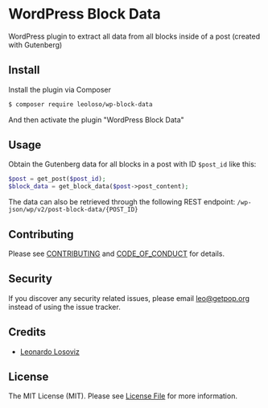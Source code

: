 # WordPress Block Data

<!--
[![Latest Version on Packagist][ico-version]][link-packagist]
[![Software License][ico-license]](LICENSE.md)
[![Build Status][ico-travis]][link-travis]
[![Coverage Status][ico-scrutinizer]][link-scrutinizer]
[![Quality Score][ico-code-quality]][link-code-quality]
[![Total Downloads][ico-downloads]][link-downloads]
-->

WordPress plugin to extract all data from all blocks inside of a post (created with Gutenberg)

## Install

Install the plugin via Composer

``` bash
$ composer require leoloso/wp-block-data
```

And then activate the plugin "WordPress Block Data"

## Usage

Obtain the Gutenberg data for all blocks in a post with ID `$post_id` like this:

```php
$post = get_post($post_id);
$block_data = get_block_data($post->post_content);
```

The data can also be retrieved through the following REST endpoint: `/wp-json/wp/v2/post-block-data/{POST_ID}`

## Contributing

Please see [CONTRIBUTING](CONTRIBUTING.md) and [CODE_OF_CONDUCT](CODE_OF_CONDUCT.md) for details.

## Security

If you discover any security related issues, please email leo@getpop.org instead of using the issue tracker.

## Credits

- [Leonardo Losoviz][link-author]

## License

The MIT License (MIT). Please see [License File](LICENSE.md) for more information.

<!--
[ico-version]: https://img.shields.io/packagist/v/leoloso/wp-block-data.svg?style=flat-square
[ico-license]: https://img.shields.io/badge/license-MIT-brightgreen.svg?style=flat-square
[ico-travis]: https://img.shields.io/travis/leoloso/wp-block-data/master.svg?style=flat-square
[ico-scrutinizer]: https://img.shields.io/scrutinizer/coverage/g/leoloso/wp-block-data.svg?style=flat-square
[ico-code-quality]: https://img.shields.io/scrutinizer/g/leoloso/wp-block-data.svg?style=flat-square
[ico-downloads]: https://img.shields.io/packagist/dt/leoloso/wp-block-data.svg?style=flat-square

[link-packagist]: https://packagist.org/packages/leoloso/wp-block-data
[link-travis]: https://travis-ci.org/leoloso/wp-block-data
[link-scrutinizer]: https://scrutinizer-ci.com/g/leoloso/wp-block-data/code-structure
[link-code-quality]: https://scrutinizer-ci.com/g/leoloso/wp-block-data
[link-downloads]: https://packagist.org/packages/leoloso/wp-block-data
[link-contributors]: ../../contributors
-->
[link-author]: https://github.com/leoloso
